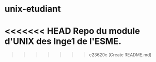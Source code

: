# unix-etudiant
<<<<<<< HEAD
Repo du module d'UNIX des Inge1 de l'ESME.
=======
>>>>>>> e23620c (Create README.md)
